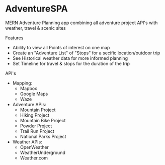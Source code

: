 # AdventureSPA
MERN Adventure Planning app combining all adventure project API's with weather, travel &amp; scenic sites


Features
- Ability to view all Points of interest on one map
- Create an "Adventure List" of "Stops" for a secific location/outdoor trip
- See Historical weather data for more informed planning
- Set Timeline for travel & stops for the duration of the trip

API's
- Mapping:
  - Mapbox
  - Google Maps
  - Waze
- Adventure APIs:
  - Mountain Project
  - Hiking Project
  - Mountain Bike Project
  - Powder Project
  - Trail Run Project
  - National Parks Project
- Weather APIs:
  - OpenWeather
  - WeatherUnderground
  - Weather.com
